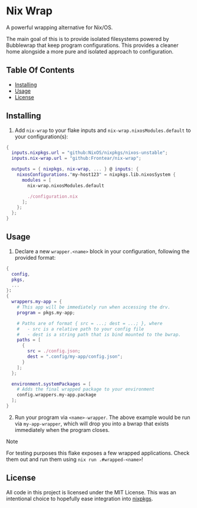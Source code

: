 # Nix Wrap
A powerful wrapping alternative for Nix/OS.

The main goal of this is to provide isolated filesystems powered by Bubblewrap that keep program configurations. This provides a cleaner home alongside a more pure and isolated approach to configuration.

## Table Of Contents
- [Installing](#installing)
- [Usage](#usage)
- [License](#license)

## Installing
1. Add `nix-wrap` to your flake inputs and `nix-wrap.nixosModules.default` to your configuration(s):
```nix
{
  inputs.nixpkgs.url = "github:NixOS/nixpkgs/nixos-unstable";
  inputs.nix-wrap.url = "github:Frontear/nix-wrap";

  outputs = { nixpkgs, nix-wrap, ... } @ inputs: {
    nixosConfigurations."my-host123" = nixpkgs.lib.nixosSystem {
      modules = [
        nix-wrap.nixosModules.default

        ./configuration.nix
      ];
    };
  };
}
```

## Usage
1. Declare a new `wrapper.<name>` block in your configuration, following the provided format:
```nix
{
  config,
  pkgs,
  ...
}:
{
  wrappers.my-app = {
    # This app will be immediately run when accessing the drv.
    program = pkgs.my-app;

    # Paths are of format { src = ...; dest = ...; }, where
    #   - src is a relative path to your config file
    #   - dest is a string path that is bind mounted to the bwrap.
    paths = [
      {
        src = ./config.json;
        dest = ".config/my-app/config.json";
      }
    ];
  };

  environment.systemPackages = [
    # Adds the final wrapped package to your environment
    config.wrappers.my-app.package
  ];
}
```
2. Run your program via `<name>-wrapper`. The above example would be run via `my-app-wrapper`, which will drop you into a bwrap that exists immediately when the program closes.

> [!NOTE]
> For testing purposes this flake exposes a few wrapped applications. Check them out and run them using `nix run .#wrapped-<name>`!
## License
All code in this project is licensed under the MIT License. This was an intentional choice to hopefully ease integration into [nixpkgs](https://github.com/NixOS/nixpkgs).
